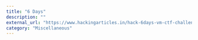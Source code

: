 ```yaml
---
title: "6 Days"
description: ""
external_url: "https://www.hackingarticles.in/hack-6days-vm-ctf-challenge/"
category: "Miscellaneous"
---
```

